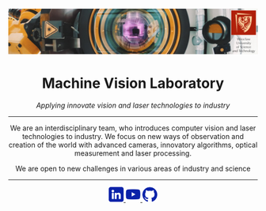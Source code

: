 <p align="center"><img src="https://github.com/mvlab-git/.github/blob/main/readmeImages/header.jpg" width="100%" style="max-height:300px; width:100%; object-fit:contain"></p>

<div align=center>

# Machine Vision Laboratory

*Applying innovate vision and laser technologies to industry*

---


We are an interdisciplinary team, who introduces computer vision and laser technologies to industry. We focus on new ways of observation and creation of the world with advanced cameras, innovatory algorithms, optical measurement and laser processing. 

We are open to new challenges in various areas of industry and science


---


</div>
<div align=center>
    <a href="https://www.linkedin.com/company/68749470/">
        <img src="https://github.com/mvlab-git/.github/blob/main/readmeImages/social-linkedin.png" style="height:30px; object-fit:contain">
    </a>    
    <a href="https://www.youtube.com/channel/UCyeLfi7MUmoUAJlK1sNjkgQ">
        <img src="https://github.com/mvlab-git/.github/blob/main/readmeImages/social-youtube.png" style="height:30px; object-fit:contain">
    </a>    
    <a href="https://github.com/orgs/mvlab-git/repositories">
        <img src="https://github.com/mvlab-git/.github/blob/main/readmeImages/social-github.png" style="height:30px; object-fit:contain">
    </a>
</div>
